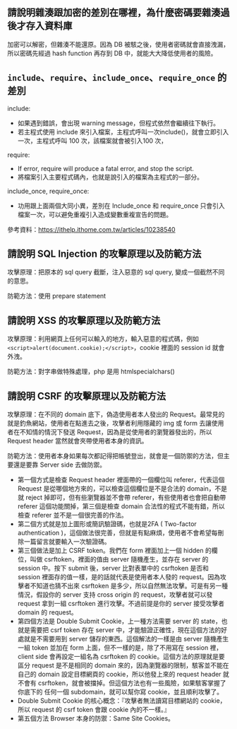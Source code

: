 ## 請說明雜湊跟加密的差別在哪裡，為什麼密碼要雜湊過後才存入資料庫

加密可以解密，但雜湊不能還原。因為 DB 被駭之後，使用者密碼就會直接洩漏，所以密碼先經過 hash function 再存到 DB 中，就能大大降低使用者的風險。

## `include`、`require`、`include_once`、`require_once` 的差別

include:

* 如果遇到錯誤，會出現 warning message，但程式依然會繼續往下執行。
* 若主程式使用 include 來引入檔案，主程式呼叫一次include()，就會立即引入一次，主程式呼叫 100 次，該檔案就會被引入100 次，

require: 

* If error, require will produce a fatal error, and stop the script.
* 將檔案引入主要程式碼內，也就是說引入的檔案為主程式的一部分。

include_once, require_once: 

* 功用跟上面兩個大同小異，差別在 Include_once 和 require_once 只會引入檔案一次，可以避免重複引入造成變數重複宣告的問題。

參考資料：https://ithelp.ithome.com.tw/articles/10238540

## 請說明 SQL Injection 的攻擊原理以及防範方法

攻擊原理：把原本的 sql query 截斷，注入惡意的 sql query, 變成一個截然不同的意思。

防範方法：使用 prepare statement

## 請說明 XSS 的攻擊原理以及防範方法

攻擊原理：利用網頁上任何可以輸入的地方，輸入惡意的程式碼，例如 `<script>alert(document.cookie);</script>`，cookie 裡面的 session id 就會外洩。

防範方法：對字串做特殊處理，php 是用 htmlspecialchars()

## 請說明 CSRF 的攻擊原理以及防範方法

攻擊原理：在不同的 domain 底下，偽造使用者本人發出的 Request。最常見的就是釣魚網站，使用者在點進去之後，攻擊者利用隱藏的 img 或 form 去讓使用者在不知情的情況下發送 Request，因為是從使用者的瀏覽器發出的，所以 Request header 當然就會夾帶使用者本身的資訊。

防範方法：使用者本身如果每次都記得把帳號登出，就會是一個防禦的方法，但主要還是要靠 Server side 去做防禦。

* 第一個方式是檢查 Request header 裡面帶的一個欄位叫 referer，代表這個 Request 是從哪個地方來的，可以檢查這個欄位是不是合法的 domain，不是就 reject 掉即可，但有些瀏覽器並不會帶 referer，有些使用者也會把自動帶 referer 這個功能關掉，第三個是檢查 domain 合法性的程式不能有錯，所以檢查 referer 並不是一個很完善的作法。
* 第二個方式就是加上圖形或簡訊驗證碼，也就是2FA ( Two-factor authentication )，這個做法很完善，但就是有點麻煩，使用者不會希望每刪除一篇留言就要輸入一次驗證碼。
* 第三個做法是加上 CSRF token。我們在 form 裡面加上一個 hidden 的欄位，叫做 csrftoken，裡面的值由 server 隨機產生，並存在 server 的 session 中。按下 submit 後，server 比對表單中的 csrftoken 是否和 session 裡面存的值一樣，是的話就代表是使用者本人發的 request。因為攻擊者不知道也猜不出來 csrftoken 是多少，所以自然無法攻擊。可是有另一種情況，假設你的 server 支持 cross origin 的 request，攻擊者就可以發 request 拿到一組 csrftoken 進行攻擊。不過前提是你的 server 接受攻擊者 domain 的 request。
* 第四個方法是 Double Submit Cookie，上一種方法需要 server 的 state，也就是需要把 csrf token 存在 server 中，才能驗證正確性，現在這個方法的好處就是不需要用到 server 儲存的東西。這個解法的一樣是由 server 隨機產生一組 token 並加在 form 上面，但不一樣的是，除了不用寫在 session 裡，client side 會再設定一組名為 csrftoken 的 cookie。這個方法的原理就是要區分 request 是不是相同的 domain 來的，因為瀏覽器的限制，駭客並不能在自己的 domain 設定目標網頁的 cookie，所以他發上來的 request header 就不會有 csrftoken，就會被擋掉。但這個方法也有一些風險，如果駭客掌握了你底下的 任何一個 subdomain，就可以幫你寫 cookie，並且順利攻擊了。
* Double Submit Cookie 的核心概念：『攻擊者無法讀寫目標網站的 cookie，所以 request 的 csrf token 會跟 cookie 內的不一樣。』
* 第五個方法 Browser 本身的防禦：Same Site Cookies。
